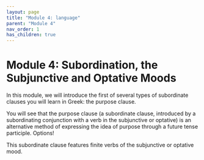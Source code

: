 ```yaml
---
layout: page
title: "Module 4: language"
parent: "Module 4"
nav_order: 1
has_children: true
---
```


# Module 4: Subordination, the Subjunctive and Optative Moods

In this module, we will introduce the first of several types of subordinate clauses you will learn in Greek: the purpose clause. 

You will see that the purpose clause (a subordinate clause, introduced by a subordinating conjunction with a verb in the subjunctive or optative) is an alternative method of expressing the idea of purpose through a future tense participle. Options!

This subordinate clause features finite verbs of the subjunctive or optative mood.
